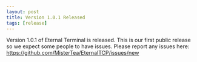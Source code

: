 ```yaml
---
layout: post
title: Version 1.0.1 Released
tags: [release]
---
```


Version 1.0.1 of Eternal Terminal is released.  This is our first public release so we expect some people to have issues.  Please report any issues here: https://github.com/MisterTea/EternalTCP/issues/new
